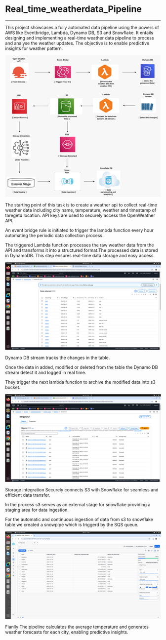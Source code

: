 # Real_time_weatherdata_Pipeline
---
This project showcases a fully automated data pipeline using the powers of AWS like Eventbridge, Lambda, Dynamo DB, S3 and Snowflake. It entails designing and implementing a real-time weather data pipeline to process and analyse the weather updates. The objective is to enable predictive insights for weather pattern.



![image](images/weather_image.jpeg)



The starting point of this task is to create a weather api to collect real-time weather data including city name, temperature, weather and timestamp of taregetd location. API keys are used to securely access the OpenWeather API.




An event bridge rule is initiated to trigger the lambda function every hour automating the periodic data collection process.



The triggered Lambda function processes the raw weather data from the API and transforms it into a structured format.The processed data is stored in DynamoDB. This step ensures real-time data storage and easy access.



![image](images/DynamoDB_image.png)



Dynamo DB stream tracks the changes in the table.


Once the data in added, modified or deleted from the table the Dynamo DB stream detect it and logged in real time. 


They trigger the next lambda function to archive the modified data into s3 bucket.



![image](images/s3_bucket.png)



Storage integration Securely connects S3 with Snowflake for seamless and efficient data transfer.


In the process s3 serves as an external stage for snowflake  providing a staging area for data ingestion.


For the automatic and continuous ingestion of data from s3 to snowflake table we created a snowpipe which is triggerd by the SQS queue. 



![image](images/snowflake_image.png)



Fianlly  The pipeline calculates the average temperature and generates weather forecasts for each city, enabling predictive insights.







